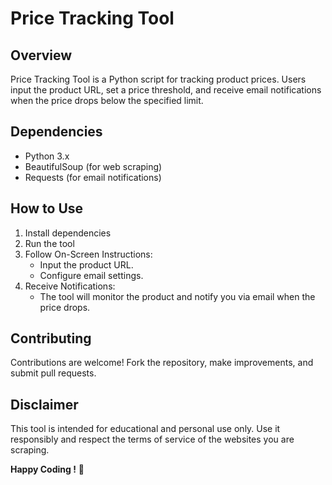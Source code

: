 # Price Tracking Tool

## Overview
Price Tracking Tool is a Python script for tracking product prices. Users input the product URL, set a price threshold, and receive email notifications when the price drops below the specified limit.

## Dependencies
- Python 3.x
- BeautifulSoup (for web scraping)
- Requests (for email notifications)

## How to Use

1. Install dependencies
2. Run the tool
3. Follow On-Screen Instructions:
   - Input the product URL.
   - Configure email settings.
4. Receive Notifications:
   - The tool will monitor the product and notify you via email when the price drops.

## Contributing
Contributions are welcome! Fork the repository, make improvements, and submit pull requests.

## Disclaimer
This tool is intended for educational and personal use only. Use it responsibly and respect the terms of service of the websites you are scraping.

**Happy Coding !** 🚀
